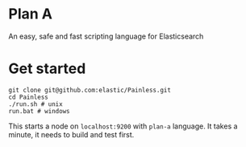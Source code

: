 # Plan A
An easy, safe and fast scripting language for Elasticsearch

# Get started
```
git clone git@github.com:elastic/Painless.git
cd Painless
./run.sh # unix
run.bat # windows
```

This starts a node on `localhost:9200` with `plan-a` language.
It takes a minute, it needs to build and test first.
